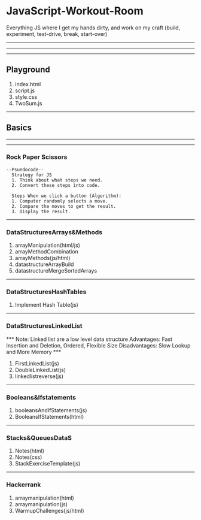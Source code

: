 # JavaScript-Workout-Room
Everything JS where I get my hands dirty, and work on my craft (build, experiment, test-drive, break, start-over)

<hr>
<hr>
<hr>

## Playground
  <ol>
    <li>index.html</li>
    <li>script.js</li>
    <li>style.css</li>
    <li>TwoSum.js</li>
  </ol>

  <hr>

## Basics

<hr>
<hr>

### Rock Paper Scissors
    --Psuedocode--
      Strategy for JS 
      1. Think about what steps we need. 
      2. Convert these steps into code.

      Steps When we click a button (Algorithm):
      1. Computer randomly selects a move.
      2. Compare the moves to get the result.
      3. Display the result. 
  <hr>

### DataStructuresArrays&Methods
  <ol>
    <li>arrayManipulation(html/js)</li>
    <li>arrayMethodCombination</li>
    <li>arrayMethods(js/html)</li>
    <li>datastructureArrayBuild</li>
    <li>datastructureMergeSortedArrays</li>
  </ol>

  <hr>

### DataStructuresHashTables
  <ol>
    <li>Implement Hash Table(js)</li>
  </ol>

  <hr>

### DataStructuresLinkedList
  *** Note: Linked list are a low level data structure
 Advantages: Fast Insertion and Deletion, Ordered, Flexible Size
 Disadvantages: Slow Lookup and More Memory ***
  <ol>
    <li>FirstLinkedList(js)</li>
    <li>DoubleLinkedList(js)</li>
    <li>linkedlistreverse(js)</li>
  </ol>

  <hr>

### Booleans&Ifstatements
  <ol>
    <li>booleansAndIfStatements(js)</li>
    <li>BooleansIfStatements(html)</li>
  </ol>

  <hr>

### Stacks&QueuesDataS
  <ol>
    <li>Notes(html)</li>
    <li>Notes(css)</li>
    <li>StackExerciseTemplate(js)</li>
  </ol>

  <hr>

### Hackerrank
  <ol>
    <li>arraymanipulation(html)</li>
    <li>arraymanipulation(js)</li>
    <li>WarmupChallenges(js/html)</li>
  </ol>

